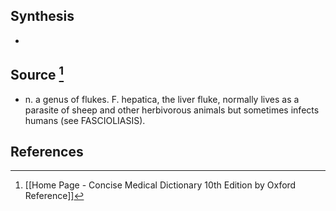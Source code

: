 ## Synthesis
- 
## Source [^1]
- n. a genus of flukes. F. hepatica, the liver fluke, normally lives as a parasite of sheep and other herbivorous animals but sometimes infects humans (see FASCIOLIASIS).
## References

[^1]: [[Home Page - Concise Medical Dictionary 10th Edition by Oxford Reference]]